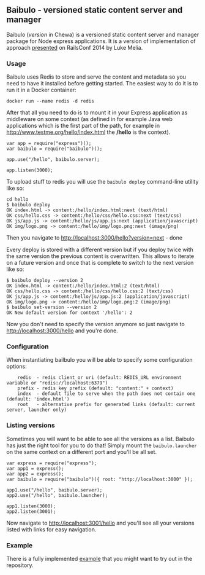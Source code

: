 ## Baibulo - versioned static content server and manager

Baibulo (*version* in Chewa) is a versioned static content server and manager package for Node express applications. It is a version of implementation of approach [presented](https://www.youtube.com/watch?v=QZVYP3cPcWQ) on RailsConf 2014 by Luke Melia.

### Usage

Baibulo uses Redis to store and serve the content and metadata so you need to have it installed before getting started. The easiest way to do it is to run it in a Docker container:

```docker run --name redis -d redis```

After that all you need to do is to mount it in your Express application as middleware on some context (as defined in for example Java web applications which is the first part of the path, for example in http://www.testme.org/hello/index.html the **/hello** is the context).

```
var app = require("express")();
var baibulo = require("baibulo")();

app.use("/hello", baibulo.server);

app.listen(3000);
```

To upload stuff to redis you will use the ```baibulo deploy``` command-line utility like so:

```
cd hello
$ baibulo deploy
OK index.html -> content:/hello/index.html:next (text/html)   
OK css/hello.css -> content:/hello/css/hello.css:next (text/css)   
OK js/app.js -> content:/hello/js/app.js:next (application/javascript)   
OK img/logo.png -> content:/hello/img/logo.png:next (image/png)
```

Then you navigate to [http://localhost:3000/hello?version=next](http://localhost:3000/hello?version=next) - done

Every deploy is stored with a different version but if you deploy twice with the same version the previous content is overwritten. This allows to iterate on a future version and once that is complete to switch to the next version like so:

```
$ baibulo deploy --version 2
OK index.html -> content:/hello/index.html:2 (text/html)   
OK css/hello.css -> content:/hello/css/hello.css:2 (text/css)   
OK js/app.js -> content:/hello/js/app.js:2 (application/javascript)   
OK img/logo.png -> content:/hello/img/logo.png:2 (image/png)
$ baibulo set-version --version 2
OK New default version for context '/hello': 2
```

Now you don't need to specify the version anymore so just navigate to [http://localhost:3000/hello](http://localhost:3000/hello) and you're done.

### Configuration

When instantiating bailbulo you will be able to specify some configuration options:

```
    redis  - redis client or uri (default: REDIS_URL environment variable or "redis://localhost:6379")
    prefix - redis key prefix (default: "content:" + context)
    index  - default file to serve when the path does not contain one (default: 'index.html')
    root   - alternative prefix for generated links (default: current server, launcher only)
```

### Listing versions

Sometimes you will want to be able to see all the versions as a list. Baibulo has just the right tool for you to do that! Simply mount the ```baibulo.launcher``` on the same context on a different port and you'll be all set.

```
var express = require("express");
var app1 = express();
var app2 = express();
var baibulo = require("baibulo")({ root: "http://localhost:3000" });

app1.use("/hello", baibulo.server);
app2.use("/hello", baibulo.launcher);

app1.listen(3000);
app2.listen(3001);
```

Now navigate to [http://localhost:3001/hello](http://localhost:3001/hello) and you'll see all your versions listed with links for easy navigation.

### Example

There is a fully implemented [example](https://github.com/testdriven/baibulo/tree/master/example) that you might want to try out in the repository.
